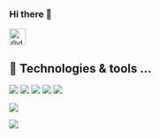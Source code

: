 ### Hi there 👋
<a href="https://twitter.com/hack1exe" target="_blank">
  <img alt="@dhack1exe | Twitter" height="30px" src="https://img.shields.io/twitter/follow/hack1exe?label=hack1exe&logo=twitter&style=for-the-badge" />
</a>

## 🔧 Technologies & tools ...

![](https://img.shields.io/badge/OS-Windows-informational?style=for-the-badge&logo=Windows&logoColor=white&color=6e33ba)
![](https://img.shields.io/badge/OS-Linux-informational?style=for-the-badge&logo=Linux&logoColor=white&color=6e33ba)
![](https://img.shields.io/badge/Editor-VisualStudio-informational?style=for-the-badge&logo=visual-studio-code&logoColor=white&color=6e33ba)
![](https://img.shields.io/badge/Code-vb.net-informational?style=for-the-badge&logo=vb.net&logoColor=white&color=6e33ba)
![](https://img.shields.io/badge/Code-C%23-informational?style=for-the-badge&logo=csharp&logoColor=white&color=6e33ba)


<p>
  <a href="https://github.com/HACK1EXE">
    <img align="center" src="https://github-readme-stats.vercel.app/api?username=HACK1EXE&show_icons=true&hide=contribs,prs&theme=chartreuse-dark" />
  </a>
</p>
<p>
  <a href="https://github.com/HACK1EXE">
    <img align="center" src="https://github-readme-stats.vercel.app/api?username=HACK1EXE&show_icons=true&hide=contribs,prs&theme=transparent&title_color=268bd2&icon_color=b58900&&text_color=859900"  />
  </a>
</p>


<!-- Resources -->
<!-- Icons: https://simpleicons.org/ -->
<!-- GitHub Stats: https://github.com/anuraghazra/github-readme-stats -->
<!-- Emojis: https://emojipedia.org/emoji/ -->
<!-- HTML Emojis: https://www.fileformat.info/index.htm -->
<!-- Shields: https://shields.io/ -->
<!-- Awesome GitHub Profile README: https://github.com/abhisheknaiidu/awesome-github-profile-readme -->
<!--
**HACK1EXE/HACK1EXE** is a ✨ _special_ ✨ repository because its `README.md` (this file) appears on your GitHub profile.

Here are some ideas to get you started:

- 🔭 I’m currently working on ...
- 🌱 I’m currently learning ...
- 👯 I’m looking to collaborate on ...
- 🤔 I’m looking for help with ...
- 💬 Ask me about ...
- 📫 How to reach me: ...
- 😄 Pronouns: ...
- ⚡ Fun fact: ...
-->

